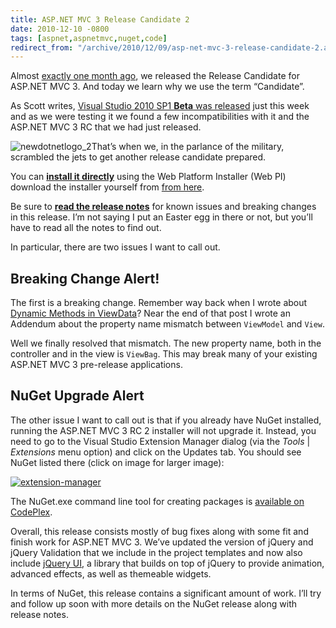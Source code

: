 ```yaml
---
title: ASP.NET MVC 3 Release Candidate 2
date: 2010-12-10 -0800
tags: [aspnet,aspnetmvc,nuget,code]
redirect_from: "/archive/2010/12/09/asp-net-mvc-3-release-candidate-2.aspx/"
---
```


Almost [exactly one month
ago](https://haacked.com/archive/2010/11/09/asp-net-mvc-3-release-candidate.aspx "ASP.NET MVC 3 RC"),
we released the Release Candidate for ASP.NET MVC 3. And today we learn
why we use the term “Candidate”.

As Scott writes, [Visual Studio 2010 SP1 **Beta** was
released](http://www.hanselman.com/blog/VisualStudioExplosionVS2010SP1BETAReleasedAndContext.aspx "Visual Studio Explosion")
just this week and as we were testing it we found a few
incompatibilities with it and the ASP.NET MVC 3 RC that we had just
released.

![newdotnetlogo\_2](https://haacked.com/images/haacked_com/WindowsLiveWriter/e8a61f0bb792_82AE/newdotnetlogo_2_c9dd42e8-7ef8-4ec3-ba52-ec5615b32fe6.png "newdotnetlogo_2")That’s
when we, in the parlance of the military, scrambled the jets to get
another release candidate prepared.

You can [**install it
directly**](http://www.microsoft.com/web/gallery/install.aspx?appid=MVC3 "Install ASP.NET MVC 3 RC 2 via Web PI")
using the Web Platform Installer (Web PI) download the installer
yourself from [from
here](http://go.microsoft.com/fwlink/?LinkID=191799 "Download Page for ASP.NET MVC 3 RC 2").

Be sure to **[read the release
notes](http://www.asp.net/learn/whitepapers/mvc3-release-notes "ASP.NET MVC 3 RC 2 Release Notes")**
for known issues and breaking changes in this release. I’m not saying I
put an Easter egg in there or not, but you’ll have to read all the notes
to find out.

In particular, there are two issues I want to call out.

Breaking Change Alert!
----------------------

The first is a breaking change. Remember way back when I wrote about
[Dynamic Methods in
ViewData](https://haacked.com/archive/2010/08/02/dynamic-methods-in-view-data.aspx "Dynamic Methods in ViewData")?
Near the end of that post I wrote an Addendum about the property name
mismatch between `ViewModel` and `View`.

Well we finally resolved that mismatch. The new property name, both in
the controller and in the view is `ViewBag`. This may break many of your
existing ASP.NET MVC 3 pre-release applications.

NuGet Upgrade Alert
-------------------

The other issue I want to call out is that if you already have NuGet
installed, running the ASP.NET MVC 3 RC 2 installer will not upgrade it.
Instead, you need to go to the Visual Studio Extension Manager dialog
(via the *Tools* | *Extensions* menu option) and click on the Updates
tab. You should see NuGet listed there (click on image for larger
image):

[![extension-manager](https://haacked.com/images/haacked_com/WindowsLiveWriter/e8a61f0bb792_82AE/extension-manager_thumb.png "extension-manager")](https://haacked.com/images/haacked_com/WindowsLiveWriter/e8a61f0bb792_82AE/extension-manager_2.png)

The NuGet.exe command line tool for creating packages is [available on
CodePlex](http://nuget.codeplex.com/releases/view/52018 "NuGet 1.0 Release Candidate Download").

Overall, this release consists mostly of bug fixes along with some fit
and finish work for ASP.NET MVC 3. We’ve updated the version of jQuery
and jQuery Validation that we include in the project templates and now
also include [jQuery UI](http://jqueryui.com/ "jQuery UI homepage"), a
library that builds on top of jQuery to provide animation, advanced
effects, as well as themeable widgets.

In terms of NuGet, this release contains a significant amount of work.
I’ll try and follow up soon with more details on the NuGet release along
with release notes.

